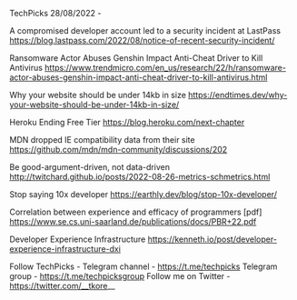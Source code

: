 TechPicks 28/08/2022 -

A compromised developer account led to a security incident at LastPass
https://blog.lastpass.com/2022/08/notice-of-recent-security-incident/

Ransomware Actor Abuses Genshin Impact Anti-Cheat Driver to Kill Antivirus
https://www.trendmicro.com/en_us/research/22/h/ransomware-actor-abuses-genshin-impact-anti-cheat-driver-to-kill-antivirus.html

Why your website should be under 14kb in size
https://endtimes.dev/why-your-website-should-be-under-14kb-in-size/

Heroku Ending Free Tier
https://blog.heroku.com/next-chapter

MDN dropped IE compatibility data from their site
https://github.com/mdn/mdn-community/discussions/202

Be good-argument-driven, not data-driven
http://twitchard.github.io/posts/2022-08-26-metrics-schmetrics.html

Stop saying 10x developer
https://earthly.dev/blog/stop-10x-developer/

Correlation between experience and efficacy of programmers [pdf]
https://www.se.cs.uni-saarland.de/publications/docs/PBR+22.pdf

Developer Experience Infrastructure
https://kenneth.io/post/developer-experience-infrastructure-dxi

Follow TechPicks -
Telegram channel - https://t.me/techpicks
Telegram group - https://t.me/techpicksgroup
Follow me on Twitter - https://twitter.com/__tkore__